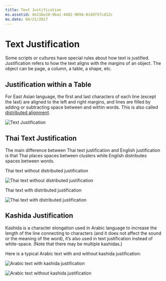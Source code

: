 ```yaml
---
title: Text Justification
ms.assetid: 4e216e20-9ba1-4402-9056-01ddf5fcd12c
ms.date: 04/21/2017
---
```

# Text Justification

Some scripts or cultures have special rules about how text is justified. Justification refers to how the text aligns with the margins of an object. The object can be page, a column, a table, a shape, etc.

## Justification within a Table

For East Asian language, the first and last characters of each line (except the last) are aligned to the left and right margins, and lines are filled by adding or subtracting space between and within words. This is also called [distributed alignment](https://technet.microsoft.com/en-us/library/dd948449(v=office.12).aspx#gt_dae18ea5-2a98-4e10-9570-7f4ac695c6b8).

![Text Justification](https://docs.microsoft.com/globalization/input/images/Text_Just.png) 

## Thai Text Justification

The main difference between Thai text justification and English justification is that Thai places spaces between clusters while English distributes spaces between words.

Thai text without distributed justification

![Thai text without distributed justification](https://docs.microsoft.com/globalization/input/images/Thai_Just.png) 

Thai text with distributed justification

![Thai text with distributed justification](https://docs.microsoft.com/globalization/input/images/Thai_Distrib_Just.png) 

## Kashida Justification

Kashida is a character elongation used in Arabic language to increase the length of the line connecting to characters (and it does not affect the sound or the meaning of the word), it’s also used in text justification instead of white-space. (Note that there may be multiple kashidas.)

Here is a typical Arabic text with and without kashida justification:

![Arabic text with kashida justification](https://docs.microsoft.com/globalization/input/images/Kashida_Just.png) 

![Arabic text without kashida justification](https://docs.microsoft.com/globalization/input/images/WO_Kashida_Just.png) 


